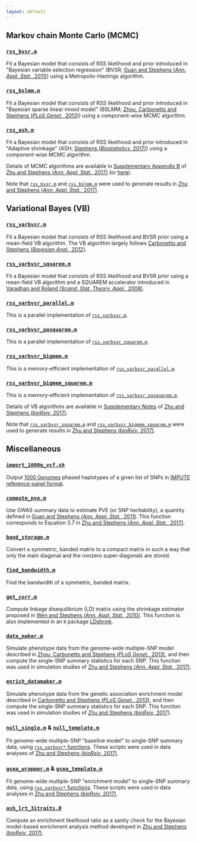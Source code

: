 ```yaml
---
layout: default
---
```


[Zhu and Stephens (*Ann. Appl. Stat.*, 2017)]: https://projecteuclid.org/euclid.aoas/1507168840
[Zhu and Stephens (*bioRxiv*, 2017)]: https://doi.org/10.1101/160770 
[`rss_bvsr.m`]: https://github.com/stephenslab/rss/blob/master/src/rss_bvsr.m
[Guan and Stephens (*Ann. Appl. Stat.*, 2011)]: https://projecteuclid.org/euclid.aoas/1318514285
[`rss_bslmm.m`]: https://github.com/stephenslab/rss/blob/master/src/rss_bslmm.m
[Zhou, Carbonetto and Stephens (*PLoS Genet.*, 2013)]: https://doi.org/10.1371/journal.pgen.1003264
[Stephens (*Biostatistics*, 2017)]: https://doi.org/10.1093/biostatistics/kxw041
[`rss_varbvsr.m`]: https://github.com/stephenslab/rss/blob/master/src_vb/rss_varbvsr.m
[`rss_varbvsr_squarem.m`]: https://github.com/stephenslab/rss/blob/master/src_vb/rss_varbvsr_squarem.m
[`rss_varbvsr_bigmem_squarem.m`]: https://github.com/stephenslab/rss/blob/master/src_vb/rss_varbvsr_bigmem_squarem.m

## Markov chain Monte Carlo (MCMC)

### [`rss_bvsr.m`][]

Fit a Bayesian model that consists of RSS likelihood
and prior introduced in "Bayesian variable selection regression"
(BVSR; [Guan and Stephens (*Ann. Appl. Stat.*, 2011)][])
using a Metropolis-Hastings algorithm.

### [`rss_bslmm.m`][]

Fit a Bayesian model that consists of RSS likelihood
and prior introduced in "Bayesian sparse linear mixed model"
(BSLMM; [Zhou, Carbonetto and Stephens (*PLoS Genet.*, 2013)][])
using a component-wise MCMC algorithm.

### [`rss_ash.m`](https://github.com/stephenslab/rss/blob/master/src/rss_ash.m)

Fit a Bayesian model that consists of RSS likelihood
and prior introduced in "Adaptive shrinkage" (ASH; [Stephens (*Biostatistics*, 2017)][])
using a component-wise MCMC algorithm.

Details of MCMC algorithms are available in
[Supplementary Appendix B](http://stephenslab.uchicago.edu/assets/papers/Zhu2017-supplement.pdf)
of [Zhu and Stephens (*Ann. Appl. Stat.*, 2017)][]
(or [here](http://www.stat.uchicago.edu/~xiangzhu/rss_mcmc.pdf)).

Note that [`rss_bvsr.m`][] and [`rss_bslmm.m`][] were used to
generate results in [Zhu and Stephens (*Ann. Appl. Stat.*, 2017)][].   

## Variational Bayes (VB)

### [`rss_varbvsr.m`][]

Fit a Bayesian model that consists of RSS likelihood and BVSR prior
using a mean-field VB algorithm. The VB algorithm largely follows
[Carbonetto and Stephens (*Bayesian Anal.*, 2012)](https://projecteuclid.org/euclid.ba/1339616726).

### [`rss_varbvsr_squarem.m`][]

Fit a Bayesian model that consists of RSS likelihood and BVSR prior
using a mean-field VB algorithm and a SQUAREM accelerator introduced in
[Varadhan and Roland (*Scand. Stat. Theory. Appl.*, 2008)](https://doi.org/10.1111/j.1467-9469.2007.00585.x).

### [`rss_varbvsr_parallel.m`](https://github.com/stephenslab/rss/blob/master/src_vb/rss_varbvsr_parallel.m)

This is a parallel implementation of [`rss_varbvsr.m`][].

### [`rss_varbvsr_pasquarem.m`](https://github.com/stephenslab/rss/blob/master/src_vb/rss_varbvsr_pasquarem.m)

This is a parallel implementation of [`rss_varbvsr_squarem.m`][].

### [`rss_varbvsr_bigmem.m`](https://github.com/stephenslab/rss/blob/master/src_vb/rss_varbvsr_bigmem.m)

This is a memory-efficient implementation of
[`rss_varbvsr_parallel.m`](https://github.com/stephenslab/rss/blob/master/src_vb/rss_varbvsr_parallel.m).

### [`rss_varbvsr_bigmem_squarem.m`][]

This is a memory-efficient implementation of
[`rss_varbvsr_pasquarem.m`](https://github.com/stephenslab/rss/blob/master/src_vb/rss_varbvsr_pasquarem.m).

Details of VB algorithms are available in
[Supplementary Notes](https://www.biorxiv.org/content/biorxiv/suppl/2018/07/16/160770.DC2/160770-1.pdf)
of [Zhu and Stephens (*bioRxiv*, 2017)][].

Note that [`rss_varbvsr_squarem.m`][] and [`rss_varbvsr_bigmem_squarem.m`][]
were used to generate results in [Zhu and Stephens (*bioRxiv*, 2017)][]. 

## Miscellaneous

### [`import_1000g_vcf.sh`](https://github.com/stephenslab/rss/blob/master/misc/import_1000g_vcf.sh)

Output [1000 Genomes](http://www.internationalgenome.org/data)
phased haplotypes of a given list of SNPs in
[IMPUTE reference-panel format](https://mathgen.stats.ox.ac.uk/impute/impute_v2.html#input_options). 

### [`compute_pve.m`](https://github.com/stephenslab/rss/blob/master/src/compute_pve.m)

Use GWAS summary data to estimate PVE (or SNP heritability),
a quantity defined in [Guan and Stephens (*Ann. Appl. Stat.*, 2011)][].
This function corresponds to Equation 3.7 in [Zhu and Stephens (*Ann. Appl. Stat.*, 2017)][].

### [`band_storage.m`](https://github.com/stephenslab/rss/blob/master/misc/band_storage.m)

Convert a symmetric, banded matrix to a compact matrix in such a way
that only the main diagonal and the nonzero super-diagonals are stored.

### [`find_bandwidth.m`](https://github.com/stephenslab/rss/blob/master/misc/find_bandwidth.m)

Find the bandwidth of a symmetric, banded matrix.

### [`get_corr.m`](https://github.com/stephenslab/rss/blob/master/misc/get_corr.m)

Compute linkage disequilibrium (LD) matrix using the shrinkage estimator proposed in
[Wen and Stephens (*Ann. Appl. Stat.*, 2010)](https://www.ncbi.nlm.nih.gov/pubmed/21479081).
This function is also implemented in an `R` package
[LDshrink](https://github.com/stephenslab/LDshrink).

### [`data_maker.m`](https://github.com/stephenslab/rss/blob/master/misc/data_maker.m)

Simulate phenotype data from the genome-wide multiple-SNP model described in
[Zhou, Carbonetto and Stephens (*PLoS Genet.*, 2013)][],
and then compute the single-SNP summary statistics for each SNP.
This function was used in simulation studies of [Zhu and Stephens (*Ann. Appl. Stat.*, 2017)][].  

### [`enrich_datamaker.m`](https://github.com/stephenslab/rss/blob/master/misc/enrich_datamaker.m)

Simulate phenotype data from the genetic association enrichment model described in
[Carbonetto and Stephens (*PLoS Genet.*, 2013)](https://doi.org/10.1371/journal.pgen.1003770),
and then compute the single-SNP summary statistics for each SNP.
This function was used in simulation studies of [Zhu and Stephens (*bioRxiv*, 2017)][].

### [`null_single.m`](https://github.com/stephenslab/rss/blob/master/src_vb/null_single.m) & [`null_template.m`](https://github.com/stephenslab/rss/blob/master/src_vb/null_template.m)

Fit genome-wide multiple-SNP "baseline model" to single-SNP summary data, using
[`rss_varbvsr*` functions](https://github.com/stephenslab/rss/tree/master/src_vb).
These scripts were used in data analyses of [Zhu and Stephens (*bioRxiv*, 2017)][].

### [`gsea_wrapper.m`](https://github.com/stephenslab/rss/blob/master/src_vb/gsea_wrapper.m) & [`gsea_template.m`](https://github.com/stephenslab/rss/blob/master/src_vb/gsea_template.m)

Fit genome-wide multiple-SNP "enrichment model" to single-SNP summary data, using
[`rss_varbvsr*` functions](https://github.com/stephenslab/rss/tree/master/src_vb).
These scripts were used in data analyses in [Zhu and Stephens (*bioRxiv*, 2017)][].

### [`ash_lrt_31traits.R`](https://github.com/stephenslab/rss/blob/master/misc/ash_lrt_31traits.R)

Compute an enrichment likelihood ratio as a sanity check for the Bayesian model-based
enrichment analysis method developed in [Zhu and Stephens (*bioRxiv*, 2017)][].

